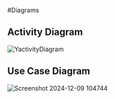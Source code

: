 #Diagrams

## Activity Diagram
![YactivityDiagram](https://github.com/user-attachments/assets/cc02bd2b-8ab9-440d-99a3-7e756aa79e27)

## Use Case Diagram
![Screenshot 2024-12-09 104744](https://github.com/user-attachments/assets/521df2b4-22d5-487d-b359-62e4c6ecd59f)
